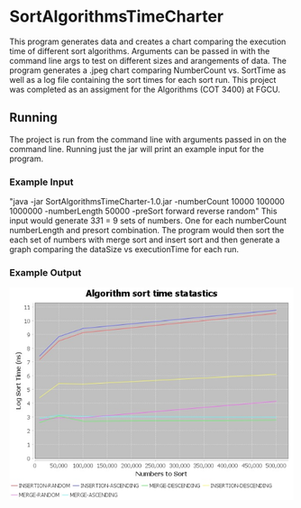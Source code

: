# SortAlgorithmsTimeCharter
This program generates data and creates a chart comparing the execution time of different sort algorithms. Arguments can be passed in with the command line args to test on 
different sizes and arangements of data. The program generates a .jpeg chart comparing NumberCount vs. SortTime as well as a log file containing the sort times for each sort run. This project was completed as an assigment for the Algorithms (COT 3400) at FGCU.

## Running
The project is run from the command line with arguments passed in on the command line. Running just the jar will print an example input for the program.

### Example Input
"java -jar SortAlgorithmsTimeCharter-1.0.jar  -numberCount 10000 100000 1000000 -numberLength 50000 -preSort forward reverse random"
This input would generate 3*3*1 = 9 sets of numbers. One for each numberCount numberLength and presort combination. The program would then sort the each set of numbers with 
merge sort and insert sort and then generate a graph comparing the dataSize vs executionTime for each run.

### Example Output

![Example output sort times comparison chart](SortTimesChart.jpeg)

